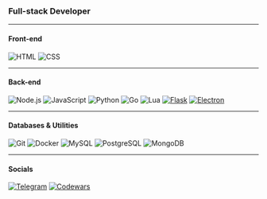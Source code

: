 ### Full-stack Developer
---
#### **Front-end** 
![HTML](https://img.shields.io/badge/-HTML-E34F26?logo=html5&logoColor=white) ![CSS](https://img.shields.io/badge/-CSS-1572B6?logo=css3&logoColor=white)

---
#### **Back-end**
![Node.js](https://img.shields.io/badge/-Node.js-339933?logo=node.js&logoColor=white) ![JavaScript](https://img.shields.io/badge/-JavaScript-F7DF1E?logo=javascript&logoColor=black) ![Python](https://img.shields.io/badge/-Python-3776AB?logo=python&logoColor=white) ![Go](https://img.shields.io/badge/-Go-00ADD8?logo=go&logoColor=white) ![Lua](https://img.shields.io/badge/-Lua-2C2D72?logo=lua&logoColor=white) [![Flask](https://img.shields.io/badge/Flask-000?logo=flask&logoColor=fff)](#) [![Electron](https://img.shields.io/badge/Electron-2B2E3A?logo=electron&logoColor=fff)](#)

---
#### **Databases & Utilities**
![Git](https://img.shields.io/badge/-Git-F05032?logo=git&logoColor=white) ![Docker](https://img.shields.io/badge/-Docker-2496ED?logo=docker&logoColor=white)   ![MySQL](https://img.shields.io/badge/-MySQL-4479A1?logo=mysql&logoColor=white) ![PostgreSQL](https://img.shields.io/badge/-PostgreSQL-336791?logo=postgresql&logoColor=white) ![MongoDB](https://img.shields.io/badge/-MongoDB-47A248?logo=mongodb&logoColor=white)

---
#### **Socials**
[![Telegram](https://img.shields.io/badge/Telegram-26A5E4?style=flat&logo=telegram&logoColor=white)](https://t.me/borderlineschizo) [![Codewars](https://www.codewars.com/users/ikottiz/badges/micro)](https://www.codewars.com/users/ikottiz)
